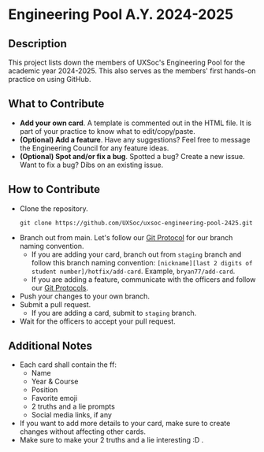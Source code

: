 # Engineering Pool A.Y. 2024-2025
## Description
This project lists down the members of UXSoc's Engineering Pool for the academic year 2024-2025. This also serves as the members' first hands-on practice on using GitHub.

## What to Contribute
- __Add your own card__. A template is commented out in the HTML file. It is part of your practice to know what to edit/copy/paste.
- __(Optional) Add a feature__. Have any suggestions? Feel free to message the Engineering Council for any feature ideas. 
- __(Optional) Spot and/or fix a bug__. Spotted a bug? Create a new issue. Want to fix a bug? Dibs on an existing issue.

## How to Contribute
- Clone the repository.
    ```
    git clone https://github.com/UXSoc/uxsoc-engineering-pool-2425.git 
    ```
- Branch out from main. Let's follow our [Git Protocol](https://www.notion.so/Git-Protocols-221fae69d16841da8b35563916886135?pvs=4#0814d4e7a4b04cbea79707521a7a2a71) for our branch naming convention.
    - If you are adding your card, branch out from `staging` branch and follow this branch naming convention: `[nickname][last 2 digits of student number]/hotfix/add-card`. Example, `bryan77/add-card`.
    - If you are adding a feature, communicate with the officers and follow our [Git Protocols](https://www.notion.so/Git-Protocols-221fae69d16841da8b35563916886135).
- Push your changes to your own branch.
- Submit a pull request.
    - If you are adding a card, submit to `staging` branch.
- Wait for the officers to accept your pull request.

## Additional Notes
- Each card shall contain the ff:
    - Name
    - Year & Course
    - Position
    - Favorite emoji
    - 2 truths and a lie prompts
    - Social media links, if any
- If you want to add more details to your card, make sure to create changes without affecting other cards.
- Make sure to make your 2 truths and a lie interesting :D .
